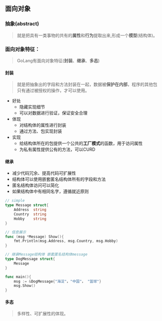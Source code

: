 ## 面向对象

### 抽象(abstract)

> 就是把具有一类事物的共有的**属性**和**行为**提取出来,形成一个**模型**(结构体)。

### 面向对象特征：

> GoLang有面向对象特征(**封装**、**继承**、**多态**)

####  封装

> 就是把抽象出的字段和方法封装在一起，数据被**保护在内部**，程序的其他包只有通过被授权的操作，才可以使用。

- 好处
  - 隐藏实现细节
  - 可以对数据进行验证，保证安全合理
- 体现
  - 对结构体的属性进行封装
  - 通过方法、包实现封装
- 实现
  - 给结构体所在的包提供一个公共的**工厂模式**的函数，用于访问属性
  - 为私有属性提供公有的方法，可以CURD

#### 继承

- 减少代码冗余、提高代码可扩展性
- 结构体可以使用嵌套匿名结构体所有的字段和方法
- 匿名结构体访问可以简化
- 如果结构体中有相同名字，遵循就近原则

~~~go
// simple
type Message struct{
    Address  string
    Country  string
    Hobby    string
}

// 信息展示
func (msg *Message) Show(){
    fmt.Println(msg.Address, msg.Country, msg.Hobby)
}

// 继承Message结构体 嵌套匿名结构体message
type DogMessage struct{
    Message
}

func main(){
    msg := &DogMessage{"海淀"，"中国"， "篮球"}
    msg.Show()
}
~~~

#### 多态

> 多样性、可扩展性的体现。
